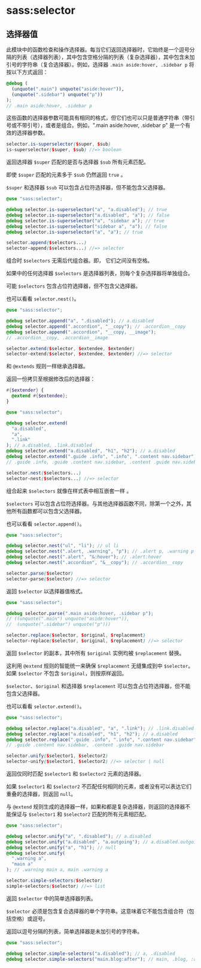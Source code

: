 # sass:selector

## 选择器值

此模块中的函数检查和操作选择器。每当它们返回选择器时，它始终是一个逗号分隔的列表（选择器列表），其中包含空格分隔的列表（复杂选择器），其中包含未加引号的字符串（复合选择器）。例如，选择器 `.main aside:hover, .sidebar p` 将按以下方式返回：

```scss
@debug (
  (unquote(".main") unquote("aside:hover")),
  (unquote(".sidebar") unquote("p"))
);
// .main aside:hover, .sidebar p
```

这些函数的选择器参数可能具有相同的格式，但它们也可以只是普通字符串（带引号或不带引号），或者是组合。例如，".main aside:hover, .sidebar p" 是一个有效的选择器参数。

```scss
selector.is-superselector($super, $sub)
is-superselector($super, $sub) //=> boolean
```

返回选择器 `$super` 匹配的是否与选择器 `$sub` 所有元素匹配。

即使 `$super` 匹配的元素多于 `$sub` 仍然返回 `true` 。

`$super` 和选择器 `$sub` 可以包含占位符选择器，但不能包含父选择器。

```scss
@use "sass:selector";

@debug selector.is-superselector("a", "a.disabled"); // true
@debug selector.is-superselector("a.disabled", "a"); // false
@debug selector.is-superselector("a", "sidebar a"); // true
@debug selector.is-superselector("sidebar a", "a"); // false
@debug selector.is-superselector("a", "a"); // true
```

```scss
selector.append($selectors...)
selector-append($selectors...) //=> selector
```

组合时 `$selectors` 无需后代组合器。即， 它们之间没有空格。

如果中的任何选择器 `$selectors` 是选择器列表，则每个复杂选择器将单独组合。

可能 `$selectors` 包含占位符选择器，但不包含父选择器。

也可以看看 `selector.nest()`。

```scss
@use "sass:selector";

@debug selector.append("a", ".disabled"); // a.disabled
@debug selector.append(".accordion", "__copy"); // .accordion__copy
@debug selector.append(".accordion", "__copy, __image");
// .accordion__copy, .accordion__image
```

```scss
selector.extend($selector, $extendee, $extender)
selector-extend($selector, $extendee, $extender) //=> selector
```

和 `@extends` 规则一样继承选择器。

返回一份拷贝至根据修改后的选择器：

```scss
#{$extender} {
  @extend #{$extendee};
}
```

```scss
@use "sass:selector";

@debug selector.extend(
  "a.disabled",
  "a",
  ".link"
); // a.disabled, .link.disabled
@debug selector.extend("a.disabled", "h1", "h2"); // a.disabled
@debug selector.extend(".guide .info", ".info", ".content nav.sidebar");
// .guide .info, .guide .content nav.sidebar, .content .guide nav.sidebar
```

```scss
selector.nest($selectors...)
selector-nest($selectors...) //=> selector
```

组合起来 `$selectors` 就像在样式表中相互嵌套一样 。

`$selectors` 可以包含占位符选择器。与其他选择器函数不同，除第一个之外，其他所有函数都可以包含父选择器。

也可以看看 `selector.append()`。

```scss
@use "sass:selector";

@debug selector.nest("ul", "li"); // ul li
@debug selector.nest(".alert, .warning", "p"); // .alert p, .warning p
@debug selector.nest(".alert", "&:hover"); // .alert:hover
@debug selector.nest(".accordion", "&__copy"); // .accordion__copy
```

```scss
selector.parse($selector)
selector-parse($selector) //=> selector
```

返回 `$selector` 以选择器值格式。

```scss
@use "sass:selector";

@debug selector.parse(".main aside:hover, .sidebar p");
// ((unquote(".main") unquote("aside:hover")),
//  (unquote(".sidebar") unquote("p")))
```

```scss
selector.replace($selector, $original, $replacement)
selector-replace($selector, $original, $replacement) //=> selector
```

返回 `$selector` 的副本，其中所有 `$original` 实例均被 `$replacement` 替换。

这利用 `@extend` 规则的智能统一来确保 `$replacement` 无缝集成到中 `$selector`。如果 `$selector` 不包含 `$original`，则按原样返回。

`$selector`、`$original` 和选择器 `$replacement` 可以包含占位符选择器，但不能包含父选择器。

也可以看看 `selector.extend()`。

```scss
@use "sass:selector";

@debug selector.replace("a.disabled", "a", ".link"); // .link.disabled
@debug selector.replace("a.disabled", "h1", "h2"); // a.disabled
@debug selector.replace(".guide .info", ".info", ".content nav.sidebar");
// .guide .content nav.sidebar, .content .guide nav.sidebar
```

```scss
selector.unify($selector1, $selector2)
selector-unify($selector1, $selector2) //=> selector | null
```

返回仅同时匹配 `$selector1` 和 `$selector2` 元素的选择器。

如果 `$selector1` 和 `$selector2` 不匹配任何相同的元素，或者没有可以表达它们重叠的选择器，则返回 `null`。

与 `@extend` 规则生成的选择器一样，如果和都是复杂选择器，则返回的选择器不能保证与 `$selector1` 和 `$selector2` 匹配的所有元素相匹配。

```scss
@use "sass:selector";

@debug selector.unify("a", ".disabled"); // a.disabled
@debug selector.unify("a.disabled", "a.outgoing"); // a.disabled.outgoing
@debug selector.unify("a", "h1"); // null
@debug selector.unify(
  ".warning a",
  "main a"
); // .warning main a, main .warning a
```

```scss
selector.simple-selectors($selector)
simple-selectors($selector) //=> list
```

返回 `$selector` 中的简单选择器列表。

`$selector` 必须是包含复合选择器的单个字符串。这意味着它不能包含组合符（包括空格）或逗号。

返回以逗号分隔的列表，简单选择器是未加引号的字符串。

```scss
@use "sass:selector";

@debug selector.simple-selectors("a.disabled"); // a, .disabled
@debug selector.simple-selectors("main.blog:after"); // main, .blog, :after
```
